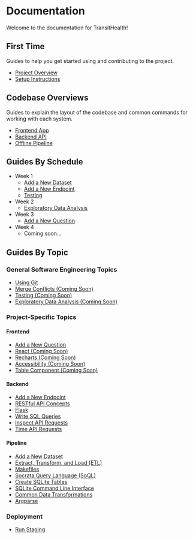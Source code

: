 # Documentation

Welcome to the documentation for TransitHealth!

## First Time

Guides to help you get started using and contributing to the project.

- [Project Overview](https://bit.ly/sds-transithealth-slides)
- [Setup Instructions](pages/setup.md)

## Codebase Overviews

Guides to explain the layout of the codebase and common commands for working with each system.

- [Frontend App](../app/README.md)
- [Backend API](../api/README.md)
- [Offline Pipeline](../pipeline/README.md)

## Guides By Schedule

- Week 1
    - [Add a New Dataset](pages/new_dataset.md)
    - [Add a New Endpoint](pages/new_dataset.md)
    - [Testing](pages/testing.md)
- Week 2
    - [Exploratory Data Analysis](pages/eda.md)
- Week 3
    - [Add a New Question](pages/new_question.md)
- Week 4
    - Coming soon...

## Guides By Topic

### General Software Engineering Topics

- [Using Git](pages/git.md)
- [Merge Conflicts (Coming Soon)](pages/merge_conflicts.md)
- [Testing (Coming Soon)](pages/testing.md)
- [Exploratory Data Analysis (Coming Soon)](pages/eda.md)

### Project-Specific Topics

#### Frontend

- [Add a New Question](pages/new_question.md)
- [React (Coming Soon)](pages/react.md)
- [Recharts (Coming Soon)](pages/recharts.md)
- [Accessibility (Coming Soon)](pages/accessibility.md)
- [Table Component (Coming Soon)](pages/table.md)

#### Backend

- [Add a New Endpoint](pages/new_endpoint.md)
- [RESTful API Concepts](pages/new_endpoint.md#terminology)
- [Flask](pages/flask.md)
- [Write SQL Queries](pages/sqlite.md#write-queries)
- [Inspect API Requests](pages/inspect_api_requests.md)
- [Time API Requests](pages/time_api_requests.md)

#### Pipeline

- [Add a New Dataset](pages/new_dataset.md)
- [Extract, Transform, and Load (ETL)](pages/etl.md)
- [Makefiles](pages/makefiles.md)
- [Socrata Query Language (SoQL)](pages/soql.md)
- [Create SQLite Tables](pages/sqlite.md#create-tables)
- [SQLite Command Line Interface](pages/sqlite.md#command-line-interface)
- [Common Data Transformations](pages/transformations.md)
- [Argparse](pages/argparse.md)

### Deployment

- [Run Staging](pages/staging.md)
